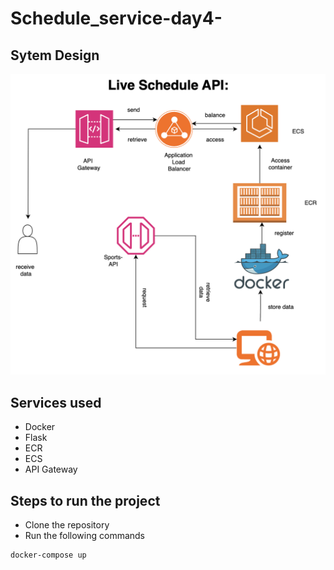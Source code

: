 # Schedule_service-day4-

## Sytem Design

![System Design Diagram](/images/live_schedule_api.png)

## Services used

- Docker
- Flask
- ECR
- ECS
- API Gateway

## Steps to run the project

- Clone the repository
- Run the following commands

```
docker-compose up
```
